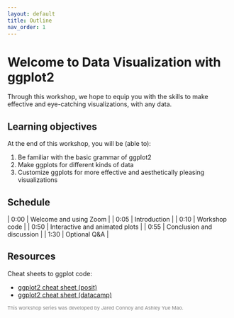 ```yaml
---
layout: default
title: Outline
nav_order: 1
---
```


# Welcome to Data Visualization with ggplot2

Through this workshop, we hope to equip you with the skills to make effective and eye-catching visualizations, with any data.

## Learning objectives

At the end of this workshop, you will be (able to):
1. Be familiar with the basic grammar of ggplot2
2. Make ggplots for different kinds of data
3. Customize ggplots for more effective and aesthetically pleasing visualizations

## Schedule

| 0:00 | Welcome and using Zoom |
| 0:05 | Introduction |
| 0:10 | Workshop code |
| 0:50 | Interactive and animated plots |
| 0:55 | Conclusion and discussion |
| 1:30 | Optional Q&A |

## Resources

Cheat sheets to ggplot code:

* [ggplot2 cheat sheet (posit)](https://posit.co/wp-content/uploads/2022/10/data-visualization-1.pdf)
* [ggplot2 cheat sheet (datacamp)](https://www.datacamp.com/cheat-sheet/ggplot2-cheat-sheet)



<p style="color:grey; font-size:11px"> This workshop series was developed by Jared Connoy and Ashley Yue Mao.
